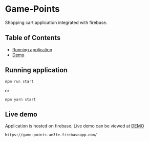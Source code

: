 # Game-Points
Shopping cart application integrated with firebase.

## Table of Contents

- [Running application](#running-application)
- [Demo](#live-demo)

## Running application
```
npm run start
```

or 

```
npm yarn start
```
## Live demo

Application is hosted on firebase. Live demo can be viewed at [DEMO](https://game-points-ae3fe.firebaseapp.com/)
```
https://game-points-ae3fe.firebaseapp.com/
```
